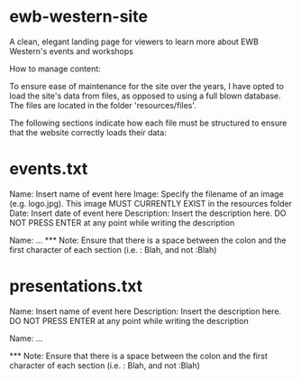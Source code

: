 ewb-western-site
================

A clean, elegant landing page for viewers to learn more about EWB Western's events and workshops

How to manage content:

To ensure ease of maintenance for the site over the years, I have opted to load the site's data from files, as opposed to using a full blown database. The files are located in the folder 'resources/files'.

The following sections indicate how each file must be structured to ensure that the website correctly loads their data:

events.txt
==========
Name: Insert name of event here
Image: Specify the filename of an image (e.g. logo.jpg). This image MUST CURRENTLY EXIST in the resources folder
Date: Insert date of event here
Description: Insert the description here. DO NOT PRESS ENTER at any point while writing the description

Name: ...
*** Note: Ensure that there is a space between the colon and the first character of each section (i.e. : Blah, and not :Blah)

presentations.txt
=================
Name: Insert name of event here
Description: Insert the description here. DO NOT PRESS ENTER at any point while writing the description

Name: ...

*** Note: Ensure that there is a space between the colon and the first character of each section (i.e. : Blah, and not :Blah)

